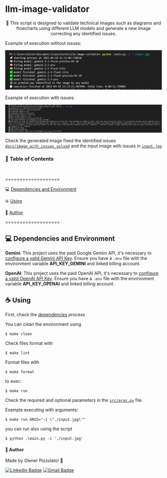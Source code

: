 # **llm-image-validator**

<p align="center"> 🚀 This script is designed to validate technical images such as diagrams and flowcharts using different LLM models and generate a new image correcting any identified issues.</p>

Example of execution without issues:

![example_no_issues](./docs/execution_without_issues_example.png)

Example of execution with issues:

![example_with_issues](./docs/execution_with_issues_example.png)

Check the generated image fixed the identified issues [`docs/image_with_issues_solved`](docs/image_with_issues_solved.png) and the input image with issues in [`input.jpg`](input.jpg)

<h3>🏁 Table of Contents</h3>

<br>

===================

<!--ts-->

💻 [Dependencies and Environment](#dependenciesandenvironment)

☕ [Using](#using)

👷 [Author](#author)

<!--te-->

===================

<div id="dependenciesandenvironment"></div>

## 💻 **Dependencies and Environment**

**Gemini**: This project uses the paid Google Gemini API, it's necessary to [configure a valid Gemini API Key](https://aistudio.google.com/apikey). Ensure you have a `.env` file with the environment variable **API_KEY_GEMINI** and linked billing account.

**OpenAI**: This project uses the paid OpenAI API, it's necessary to [configure a valid OpenAI API Key](https://platform.openai.com/settings/organization/api-keys). Ensure you have a `.env` file with the environment variable **API_KEY_OPENAI** and linked billing account.

<div id="using"></div>

## ☕ **Using**

First, check the [dependencies](#dependenciesandenvironment) process

You can clean the environment using

```
$ make clean
```

Check files format with

```
$ make lint
```

Format files with

```
$ make format
```

to exec:

```
$ make run
```

Check the required and optional parameters in the [`src/args.py`](src/args.py) file.

Example executing with arguments:

```
$ make run ARGS="-i \"./input.jpg\""
```

you can run also using the script

```
$ python .\main.py -i './input.jpg'
```

<div id="author"></div>

#### **👷 Author**

Made by Glener Pizzolato! 🙋

[![Linkedin Badge](https://img.shields.io/badge/-Glener-blue?style=flat-square&logo=Linkedin&logoColor=white&link=https://www.linkedin.com/in/glener-pizzolato/)](https://www.linkedin.com/in/glener-pizzolato-6319821b0/)
[![Gmail Badge](https://img.shields.io/badge/-glenerpizzolato@gmail.com-c14438?style=flat-square&logo=Gmail&logoColor=white&link=mailto:glenerpizzolato@gmail.com)](mailto:glenerpizzolato@gmail.com)
